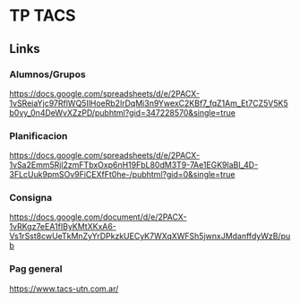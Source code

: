 
# TP TACS

## Links

### Alumnos/Grupos
[https://docs.google.com/spreadsheets/d/e/2PACX-1vSReiaYjc97RflWQ5IlHoeRb2lrDqMi3n9YwexC2KBf7_fqZ1Am_Et7CZ5V5K5b0vy_0n4DeWvXZzPD/pubhtml?gid=347228570&single=true
](https://docs.google.com/spreadsheets/d/e/2PACX-1vSReiaYjc97RflWQ5IlHoeRb2lrDqMi3n9YwexC2KBf7_fqZ1Am_Et7CZ5V5K5b0vy_0n4DeWvXZzPD/pubhtml?gid=347228570&single=true)

### Planificacion
[https://docs.google.com/spreadsheets/d/e/2PACX-1vSa2Emm5Rjl2zmFTbxOxp6nH19FbL80dM3T9-7Ae1EGK9laBI_4D-3FLcUuk9pmSOv9FiCEXfFt0he-/pubhtml?gid=0&single=true
](https://docs.google.com/spreadsheets/d/e/2PACX-1vSa2Emm5Rjl2zmFTbxOxp6nH19FbL80dM3T9-7Ae1EGK9laBI_4D-3FLcUuk9pmSOv9FiCEXfFt0he-/pubhtml?gid=0&single=true)

### Consigna
[https://docs.google.com/document/d/e/2PACX-1vRKgz7eEA1fIByKMtXKxA6-Vs1rSst8cwUeTkMnZyYrDPkzkUECyK7WXqXWFSh5jwnxJMdanffdyWzB/pub
](https://docs.google.com/document/d/e/2PACX-1vRKgz7eEA1fIByKMtXKxA6-Vs1rSst8cwUeTkMnZyYrDPkzkUECyK7WXqXWFSh5jwnxJMdanffdyWzB/pub)

### Pag general
[https://www.tacs-utn.com.ar/
](https://www.tacs-utn.com.ar/)
